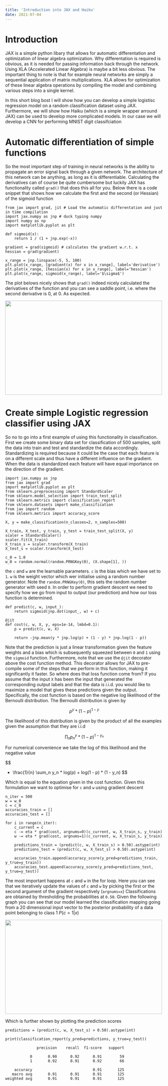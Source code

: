 ```yaml
---
title: 'Introduction into JAX and Haiku'
date: 2021-07-04
---
```


Introduction
======
JAX is a simple python libary that allows for automatic differentation and optimization of linear algebra optimization. 
Why differentation is required is obvious, as it is needed for passing information back through the network. Using 
XLA (Accelerated Linear Algebra) is maybe a bit less obvious. The important thing to note is that for example neural 
 networks are simply a sequential application of matrix multiplications. XLA allows for optimization of 
these linear algebra operations by compiling the model and combining various steps into a single kernel.

In this short blog bost I will show how you can develop a simple logistisc regression model on a random classification 
dataset using JAX. Furthermore, we will show how Haiku (which is a simple wrapper arround JAX) can be used to develop more 
complicated models. In our  case we will develop a CNN for performing MNIST digit classifciation  
 

Automatic differentiation of simple functions 
======
So the most important step of training in neural networks is the ability to propagate an error signal back through a 
given network. The architecture of this network can be anything, as long as it is differentiable. Calculating the derivatives
can of course be quite cumbersome but luckily JAX has functionality called `grad()` that does this all for you. Below
there is a code snippet that shows how we calculate the first and the second (or Hessian) of the sigmoid function 

```
from jax import grad, jit # Load the automatic differentation and just in time compilation
import jax.numpy as jnp # duck typing numpy 
import numpy as np
import matplotlib.pyplot as plt

def sigmoid(x):
    return 1 / (1 + jnp.exp(-x))

gradient = grad(sigmoid) # calculates the gradient w.r.t. x
hessian = grad(gradient)

x_range = jnp.linspace(-5, 5, 100)
plt.plot(x_range, [gradient(x) for x in x_range], label='derivative')
plt.plot(x_range, [hessian(x) for x in x_range], label='hessian')
plt.plot(x_range, sigmoid(x_range), label='$\sigma$')
```

The plot belows nicely shows that `grad()` indeed nicely calculated the derivatives of the function and you can see 
a saddle point, i.e. where the second derivative is 0, at 0. As expected. 

<img src="http://woutermostard.github.io/files/differ.png" align="middle" width="500" height="300">

Create simple Logistic regression classifier using JAX 
======

So no to go into a first example of using this functionality in classification. First we create some binary data set for 
classification of 500 samples, split the data into train and test and standardize the data accordingly. 
Standardizing is required because it could be the case that each feature is on a different scale and thus
have a different influence on the gradient. When the data is standardized each feature will have equal importance on 
the direction of the gradient. 

```
import jax.numpy as jnp
from jax import grad
import matplotlib.pyplot as plt
from sklearn.preprocessing import StandardScaler
from sklearn.model_selection import train_test_split
from sklearn.metrics import classification_report
from sklearn.datasets import make_classification
from jax import random
from sklearn.metrics import accuracy_score

X, y = make_classification(n_classes=2, n_samples=500)

X_train, X_test, y_train, y_test = train_test_split(X, y)
scaler = StandardScaler()
scaler.fit(X_train)
X_train_s = scaler.transform(X_train)
X_test_s = scaler.transform(X_test)

c_0 = 1.0
w_0 = random.normal(random.PRNGKey(0), (X.shape[1], ))
```

the `c` and `w` are the learnable parameters. `c` is the bias which we have set to `1`. `w` is the weight vector which 
wer initialise using a random number generator. Note the `random.PRNGKey(0)`, this sets the random number generator with seed `0`.
In order to perform gradient descent we need to specify how we go from input to output (our prediction) and how our loss 
function is determined.

```
def predict(c, w, input_):
    return sigmoid(jnp.dot(input_, w) + c)

@jit
def cost(c, w, X, y, eps=1e-14, lmbd=0.1):
    p = predict(c, w, X)
    
    return -jnp.mean(y * jnp.log(p) + (1 - y) * jnp.log(1 - p))
```  

Note that the prediction is just a linear transformation given the feature weights and a bias which is subsequently squeezed
between `0` and `1` using the `sigmoid` function. Furthermore, note that we use the `@jit` decorator above the cost function method.
This decorator allows for JAX to pre-compile some of the steps that we perform in this function, making it significantly it faster.
So where does that loss function come from? If you assume that the input `X` has been the input that generated the corresponding
output labels and that the data is i.i.d. you would like to maximize a model that gives these predictions given the output. 
Specifically, the cost function is based on the negative log likelihood of the Bernoulli distribution. The Bernoulli distribution is given by

$$
p^y * (1 - p)^{1 - y}
$$

The likelihood of this distribution is given by the product of all the examples given the assumption that they are i.i.d

$$
\prod_n p^y_n * (1 - p)^{1 - y_n}
$$

For numerical convenience we take the log of this likelihood and the negative value

$$
- \frac{1}{n} \sum_n y_n * log(p) + log(1 - p) * (1 - y_n)
$$

Which is equal to the equation given in the cost function. Given this formulation we want to optimise for `c` and `w` using gradient descent

``` 
n_iter = 500
w = w_0
c = c_0
accuracies_train = []
accuracies_test = []

for i in range(n_iter):
    c_current = c
    c -= eta * grad(cost, argnums=0)(c_current, w, X_train_s, y_train)
    w -= eta * grad(cost, argnums=1)(c_current, w, X_train_s, y_train)
    
    predictions_train = (predict(c, w, X_train_s) > 0.50).astype(int)
    predictions_test = (predict(c, w, X_test_s) > 0.50).astype(int)
    
    accuracies_train.append(accuracy_score(y_pred=predictions_train, y_true=y_train))
    accuracies_test.append(accuracy_score(y_pred=predictions_test, y_true=y_test))
```
    
The most important happens at `c` and `w` in the for loop. Here you can see that we iteratively update the values of `c` 
and `w` by picking the first or the second argument of the gradient respectively (`argnums=x`) Classifications are obtained
by thresholding the probabilities at `0.50`. Given the following graph you can see that our model learned the classification
mapping going from a 20 dimensional input vector to the posterior probability of a data point belonging to class 1 $P(c=1 | x)$

<img src="http://woutermostard.github.io/files/accs.png" align="middle" width="500" height="300">

Which is further shown by plotting the prediction scores

```
predictions = (predict(c, w, X_test_s) > 0.50).astype(int)

print(classification_report(y_pred=predictions, y_true=y_test))     

              precision    recall  f1-score   support

           0       0.90      0.92      0.91        59
           1       0.92      0.91      0.92        66

    accuracy                           0.91       125
   macro avg       0.91      0.91      0.91       125
weighted avg       0.91      0.91      0.91       125

```
